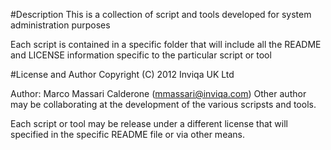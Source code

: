 #Description
This is a collection of script and tools developed for system administration purposes

Each script is contained in a specific folder that will include all the README and LICENSE information specific to the particular script or tool

#License and Author
Copyright (C) 2012 Inviqa UK Ltd

Author: Marco Massari Calderone (mmassari@inviqa.com)
Other author may be collaborating at the development of the various scripsts and tools.

Each script or tool may be release under a different license that will specified in the specific README file or via other means.
 
